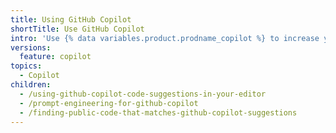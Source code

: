 ```yaml
---
title: Using GitHub Copilot
shortTitle: Use GitHub Copilot
intro: 'Use {% data variables.product.prodname_copilot %} to increase your productivity.'
versions:
  feature: copilot
topics:
  - Copilot
children:
  - /using-github-copilot-code-suggestions-in-your-editor
  - /prompt-engineering-for-github-copilot
  - /finding-public-code-that-matches-github-copilot-suggestions
---
```

